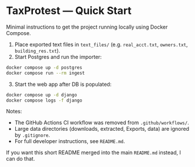 TaxProtest — Quick Start
=========================

Minimal instructions to get the project running locally using Docker Compose.

1) Place exported text files in `text_files/` (e.g. `real_acct.txt`, `owners.txt`, `building_res.txt`).
2) Start Postgres and run the importer:

```bash
docker compose up -d postgres
docker compose run --rm ingest
```

3) Start the web app after DB is populated:

```bash
docker compose up -d django
docker compose logs -f django
```

Notes:
- The GitHub Actions CI workflow was removed from `.github/workflows/`.
- Large data directories (downloads, extracted, Exports, data) are ignored by `.gitignore`.
- For full developer instructions, see `README.md`.

If you want this short README merged into the main `README.md` instead, I can do that.
